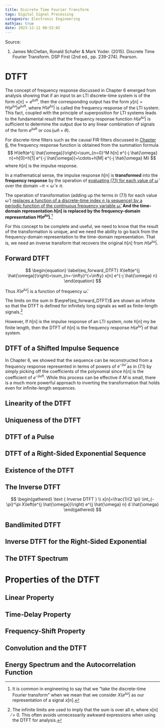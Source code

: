 ```yaml
---
title: Discrete Time Fourier Transform
tags: Digital Signal Processing
categoeirs: Electronic Engineering
mathjax: true
date: 2023-12-12 08:52:02
---
```


Source:

1. James McClellan, Ronald Schafer & Mark Yoder. (2015). Discrete Time Fourier Transform. DSP First (2nd ed., pp. 239-274). Pearson.

<!--more-->

# DTFT

The concept of frequency response discussed in Chapter 6 emerged from analysis showing that if an input to an LTI discrete-time system is of the form $x[n]=e^{j \hat{\omega} n}$, then the corresponding output has the form $y[n]=H\left(e^{j \hat{\omega}}\right) e^{j \hat{\omega} n}$, where $H\left(e^{j \hat{\omega}}\right)$ is called the frequency response of the LTI system. This fact, coupled with the principle of superposition for LTI systems leads to the fundamental result that the frequency response function $H\left(e^{j \hat{\omega}}\right)$ is sufficient to determine the output due to any linear combination of signals of the form $e^{j \hat{\omega} n}$ or $\cos (\hat{\omega} n+\theta)$. 

For discrete-time filters such as the causal FIR filters discussed in [Chapter 6](), the frequency response function is obtained from the summation formula
$$
H\left(e^{j \hat{\omega}}\right)=\sum_{n=0}^M h[n] e^{-j \hat{\omega} n}=h[0]+h[1] e^{-j \hat{\omega}}+\cdots+h[M] e^{-j \hat{\omega} M}
$$
where $h[n]$ is the impulse response. 

In a mathematical sense, the impulse response $h[n]$ is **transformed** into the **frequency response** by the operation of <u>evaluating (7.1) for each value of $\hat{\omega}$</u> over the domain $-\pi<\hat{\omega} \leq \pi$. 

The operation of transformation (adding up the terms in (7.1) for each value $\hat{\omega}$ ) <u>replaces a function of a discrete-time index $n$ (a sequence) by a periodic function of the continuous frequency variable $\hat{\omega}$.</u> **And the time-domain representation $h[n]$ is replaced by the frequency-domain representation $H\left(e^{j \hat{\omega}}\right)$.**[^1] 

For this concept to be complete and useful, we need to know that the result of the transformation is unique, and we need the ability to go back from the frequency-domain representation to the time-domain representation. That is, we need an inverse transform that recovers the original $h[n]$ from $H\left(e^{j \hat{\omega}}\right)$.

## Forward DTFT

$$
\begin{equation} \label{eq_forward_DTFT}
X\left(e^{j \hat{\omega}}\right)=\sum_{n=-\infty}^{+\infty} x[n] e^{-j \hat{\omega} n}
\end{equation}
$$

Thus $X\left(e^{j \hat{\omega}}\right)$ is a function of frequency $\hat \omega$. 

The limits on the sum in $\eqref{eq_forward_DTFT}$ are shown as infinite so that the DTFT is defined for infinitely long signals as well as finite-length signals.[^2]

However, If $h[n]$ is the impulse response of an LTI system, note $h[n]$ my be finite length, then the DTFT of $h[n]$ is the frequency response  $H\left(e^{j \hat{\omega}}\right)$ of that system.



## DTFT of a Shifted Impulse Sequence



In Chapter 6, we showed that the sequence can be reconstructed from a frequency response represented in terms of powers of $e^{-j \hat{\omega}}$ as in (7.1) by simply picking off the coefficients of the polynomial since $h[n]$ is the coefficient of $e^{-j \hat{\omega} n}$. While this process can be effective if $M$ is small, there is a much more powerful approach to inverting the transformation that holds even for infinite-length sequences.

## Linearity of the DTFT

## Uniqueness of the DTFT

## DTFT of a Pulse

## DTFT of a Right-Sided Exponential Sequence

## Existence of the DTFT

## The Inverse DTFT

$$
\begin{gathered}
\text { Inverse DTFT } \\
x[n]=\frac{1}{2 \pi} \int_{-\pi}^\pi X\left(e^{j \hat{\omega}}\right) e^{j \hat{\omega} n} d \hat{\omega}
\end{gathered}
$$



## Bandlimited DTFT

## Inverse DTFT for the Right-Sided Exponential

## The DTFT Spectrum

# Properties of the DTFT

## Linear Property

## Time-Delay Property

## Frequency-Shift Property

## Convolution and the DTFT

## Energy Spectrum and the Autocorrelation Function



[^1]: It is common in engineering to say that we "take the discrete-time Fourier transform" when we mean that we consider $X\left(e^{j \hat{\omega}}\right)$ as our representation of a signal $x[n]$.
[^2]: The infinite limits are used to imply that the sum is over all n, where x[n] ̸= 0. This often avoids unnecessarily awkward expressions when using the DTFT for analysis.

